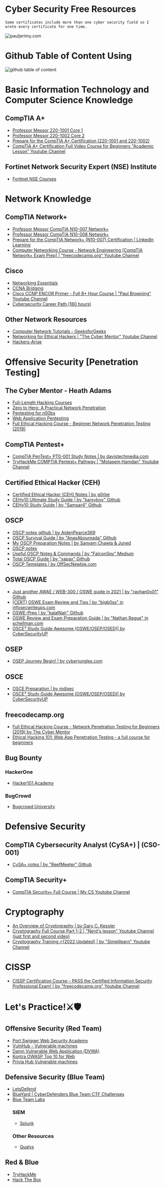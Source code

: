 <h1>Cyber Security Free Resources</h1>

`Some certificates include more than one cyber security field so I wrote every certificate for one time.  `

<img src="https://raw.githubusercontent.com/gokhangokcen1/cyber-security-roadmap/main/photos/certifications.png" alt="pauljerimy.com ">
 
 
<h1>Github Table of Content Using</h1>
<img src="https://raw.githubusercontent.com/gokhangokcen1/cyber-security-roadmap/main/photos/tableofcontent.png" alt="github table of content">

<h1>Basic Information Technology and Computer Science Knowledge</h1>
<h2>CompTIA A+</h2>

<ul>
  <li> <a href="https://www.professormesser.com/free-a-plus-training/a-plus-videos/220-1001-training-course/">Professor Messor 220-1001 Core 1  </a> </li>
  <li> <a href="https://www.professormesser.com/free-a-plus-training/a-plus-videos/220-1002-training-course/">Professor Messor 220-1002 Core 2  </a> </li>
  <li> <a href="https://www.linkedin.com/learning/paths/prepare-for-the-comptia-a-plus-certification-220-1001-and-220-1002"> Prepare for the CompTIA A+ Certification (220-1001 and 220-1002)  </a> </li>
  <li> <a href="https://youtu.be/iYRmydayPFs"> CompTIA A+ Certification Full Video Course for Beginners  "Academic Lesson" Youtube Channel </a></li>
</ul>
<h2>Fortinet Network Security Expert (NSE) Institute</h2>
<ul>
 <li><a href="https://training.fortinet.com/course/index.php/Certification:NSE_1/">Fortinet NSE Courses</a> </li>
</ul>

<h1>Network Knowledge</h1>
<h2>CompTIA Network+</h2>
<ul>
  <li> <a href="https://www.professormesser.com/network-plus/n10-007/n10-007-training-course/">Professor Messor CompTIA N10-007 Network+  </a> </li>
  <li> <a href="https://www.professormesser.com/network-plus/n10-008/n10-008-video/n10-008-training-course/">Professor Messor CompTIA N10-008 Network+</a> </li>
  <li> <a href="https://www.linkedin.com/learning/paths/prepare-for-the-comptia-network-plus-n10-007-certification"> Prepare for the CompTIA Network+ (N10-007) Certification | LinkedIn Learning </a> </li>
  <li> <a href="https://youtu.be/qiQR5rTSshw">Computer Networking Course - Network Engineering [CompTIA Network+ Exam Prep] | "freecodecamp.org" Youtube Channel</a></li>
</ul>

<h2>Cisco</h2>
<ul>
  <li> <a href="https://www.netacad.com/courses/networking/networking-essentials">Networking Essentials</a> </li>
  <li> <a href="https://www.netacad.com/courses/networking/ccna-bridging">CCNA Bridging</a> </li>
  <li> <a href="https://www.youtube.com/watch?v=XgmauclCXAU&list=PLEZ7_TnHGBZQBkP1gSkNpq2FMj_6vqyfq&index=10"> Cisco CCNP ENCOR Primer - Full 8+ Hour Course | "Paul Browning" Youtube Channel</a></li> 
  <li> <a href="https://skillsforall.com/career-path/cybersecurity">Cybersecurity Career Path (180 hours)</a> </li>
</ul>

<h2>Other Network Resources</h2>
<ul>
  <li> <a href="https://www.geeksforgeeks.org/computer-network-tutorials/">Computer Network Tutorials - GeeksforGeeks</a> </li>
  <li> <a href="https://www.youtube.com/watch?v=4Kho3Eeyx1U&list=PLLKT__MCUeiyUKmYaakznsZeU4lZYwt_j">Networking for Ethical Hackers | "The Cyber Mentor" Youtube Channel</a></li>
  <li> <a href="https://www.hackers-arise.com/networks-basics">Hackers-Arise</a></li>

</ul>


<h1>Offensive Security [Penetration Testing]</h1>

<h2>The Cyber Mentor - Heath Adams</h2>
<ul>
  
  <li> <a href="https://www.youtube.com/watch?v=fNzpcB7ODxQ&list=PLLKT__MCUeixqHJ1TRqrHsEd6_EdEvo47&index=1">Full-Length Hacking Courses</a></li>
  <li> <a href="https://www.youtube.com/watch?v=qlK174d_uu8&list=PLLKT__MCUeiwBa7d7F_vN1GUwz_2TmVQj">Zero to Hero: A Practical Network Penetration </a></li>
  <li> <a href="https://www.youtube.com/watch?v=JZN3JhoAdWo&list=PLLKT__MCUeiyxF54dBIkzEXT7h8NgqQUB">Pentesting for n00bs</a></li>
  <li> <a href="https://www.youtube.com/watch?v=ZBi8Qa9m5c0&list=PLLKT__MCUeixCoi2jtP2Jj8nZzM4MOzBL">Web Application Pentesting</a></li>
  <li> <a href="https://youtu.be/WnN6dbos5u8">Full Ethical Hacking Course - Beginner Network Penetration Testing (2019)</a></li>
</ul>

<h2>CompTIA Pentest+</h2>
<ul>
  <li> <a href="https://davistechmedia.com/comptia-pentest-pt0-001-study-notes/">CompTIA PenTest+ PT0-001 Study Notes | by davistechmedia.com </a></li>
  <li> <a href="https://www.youtube.com/playlist?list=PLqM63j87R5p4olmWpzqaXMhEP2zEnQhPD">TryHackMe COMPTIA Pentest+ Pathway | "Motasem Hamdan" Youtube Channel </a></li>
</ul>

<h2>Certified Ethical Hacker (CEH)</h2>
<ul>
  <li> <a href="https://www.gorbe.io/categories/ceh/">Certified Ethical Hacker (CEH) Notes | by g0rbe </a></li>
  <li> <a href="https://karsyboy.github.io/CEHv10_Ultimate_Study_Guide/">CEHv10 Ultimate Study Guide | by "karsyboy" Github </a></li>
  <li> <a href="https://github.com/Samsar4/CEH-v10-Study-Guide/tree/master/modules">CEHv10 Study Guide | by "Samsar4" Github</a></li>

</ul>

<h2>OSCP</h2>
<ul>
  <li><a href="https://github.com/AidenPearce369/OSCP-Notes">OSCP notes github | by AidenPearce369</a> </li>
  <li><a href="https://github.com/wwong99/pentest-notes/blob/master/oscp_resources/OSCP-Survival-Guide.md">OSCP Survival Guide | by "AnasAboureada" Github</a> </li>
  <li><a href="https://oscpnotes.infosecsanyam.in/My_OSCP_Preparation_Notes.html">My OSCP Preparation Notes | by Sanyam Chawla  & Juned</a> </li>
  <li><a href="https://1modm.github.io/documentation/oscp.html">OSCP notes </a> </li>
  <li><a href="https://falconspy.medium.com/useful-oscp-notes-commands-d71b5eda7b02">Useful OSCP Notes & Commands | by "FalconSpy" Medium</a> </li>
  <li><a href="https://sushant747.gitbooks.io/total-oscp-guide/content/">Total OSCP Guide | by "xapax" Github </a> </li>
  <li><a href="https://guide.offsecnewbie.com/cherrytree-oscp-template">OSCP Templates | by OffSecNewbie.com</a> </li>
  
 
</ul>

<h2>OSWE/AWAE</h2>
<ul>
  <li> <a href="https://rayhan0x01.github.io/web/2021/04/12/awae-web-300-oswe-guide-2021.html">Just another AWAE / WEB-300 / OSWE guide in 2021 | by "rayhan0x01" Github </a></li>
  <li> <a href="https://infosecwriteups.com/cert-oswe-exam-review-and-tips-ft-no-developer-background-candidate-1dad7f545155">[CERT] OSWE Exam Review and Tips | by "bigb0ss" in infosecwriteups.com </a></li>
  <li> <a href="https://github.com/kajalNair/OSWE-Prep">OSWE-Prep | by "kajalNair" Github </a></li>
  <li> <a href="https://hub.schellman.com/blog/oswe-review-and-exam-preparation-guide">OSWE Review and Exam Preparation Guide | by "Nathan Rague" in schellman.com </a></li>
  <li> <a href="https://github.com/CyberSecurityUP/OSCE-Complete-Guide"> OSCE³ Study Guide Awesome (OSWE/OSEP/OSED)| by CyberSecurityUP </a></li>
</ul>

<h2>OSEP</h2>
<ul>
  <li> <a href="https://lookbook.cyberjungles.com/osep-preperation-notes/osep-journey-begin">OSEP Journey Begin! | by cyberjungles.com  </a></li>

</ul>



<h2>OSCE</h2>
<ul>
  <li> <a href="https://github.com/mdisec/osce-preparation"> OSCE Preparation | by mdisec </a></li>
  <li> <a href="https://github.com/CyberSecurityUP/OSCE-Complete-Guide"> OSCE³ Study Guide Awesome (OSWE/OSEP/OSED)| by CyberSecurityUP </a></li>
</ul>




<h2>freecodecamp.org</h2>
<ul>
  <li> <a href="https://youtu.be/3Kq1MIfTWCE">Full Ethical Hacking Course - Network Penetration Testing for Beginners (2019) by The Cyber Mentor</a></li>
  <li> <a href="https://youtu.be/2_lswM1S264">Ethical Hacking 101: Web App Penetration Testing - a full course for beginners</a></li>
</ul>

<h2>Bug Bounty</h2>
<h3>HackerOne</h3>
<ul>
  <li><a href="https://www.hacker101.com/start-here">Hacker101 Academy</a></li>

</ul>
<h3>BugCrowd</h3>
<ul>
  <li><a href="https://www.bugcrowd.com/hackers/bugcrowd-university/">Bugcrowd University</a></li>

</ul>

<h1>Defensive Security </h1>
<h2>CompTIA Cybersecurity Analyst (CySA+) | (CS0-001) </h2>
<ul>
  <li><a href="https://github.com/ReefMeeter/CySA">CySA+ notes | by "ReefMeeter" Github</a></li>
</ul>
<h2>CompTIA Security+</h2>
<ul>
  <li> <a href="https://youtu.be/O4pJeXgOJDs"> CompTIA Security+ Full Course | My CS Youtube Channel </a></li>
</ul>


<h1>Cryptography</h1>
<ul>
 <li><a href="https://www.garykessler.net/library/crypto.html"> An Overview of Cryptography | by Gary C. Kessler</a></li>
 <li><a href="https://www.youtube.com/watch?v=j_8PLI_wCVU&list=PL7T06JEc5PF6Xbrs_1ltXPSYi5qWL9pBm&index=3"> Cryptography Full Course Part 1-2 | 
"Nerd's lesson" Youtube Channel (just first and second video)</a></li>
  <li><a href="https://www.youtube.com/watch?v=C7vmouDOJYM&list=PLEiEAq2VkUULgKbiq9J4z517w8RV3-yJe"> Cryptography Training 🔥[2022 Updated] | by "Simplilearn" Youtube Channel</a></li>
</ul>

<h1>CISSP</h1>
<ul>
 <li><a href="https://www.youtube.com/watch?v=M1_v5HBVHWo"> CISSP Certification Course – PASS the Certified Information Security Professional Exam! | by "freecodecamp.org" Youtube Channel</a></li>

</ul>


<h1>Let's Practice!⚔️🛡️</h1>
  <h2>Offensive Security (Red Team)</h2>
  <ul>
    <li><a href="https://portswigger.net/web-security">Port Swigger Web Security Academy</a></li>
    <li><a href="https://www.vulnhub.com/">VulnHub - Vulnerable machines</a></li>
    <li><a href="https://dvwa.co.uk/">Damn Vulnerable Web Application (DVWA)</a></li>
    <li><a href="https://application.security/free/owasp-top-10">Kontra OWASP Top 10 for Web </a></li>
    <li><a href="https://priviahub.com/">Privia Hub Vulnerable machines </a></li>
 
  </ul>
  
  <h2>Defensive Security (Blue Team)</h2>
  <ul>
    <li><a href="https://letsdefend.io/">LetsDefend </a></li>
    <li><a href="https://cyberdefenders.org/blueteam-ctf-challenges/">BlueYard | CyberDefenders Blue Team CTF Challenges </a></li>
    <li><a href="https://blueteamlabs.online/">Blue Team Labs</a></li>
  <h3>SIEM</h3>
    <ul>
      <li><a href="https://education.splunk.com/single-subject-courses">Splunk</a></li>
    </ul>
   <h3>Other Resources</h3>
    <ul>
      <li><a href="https://www.qualys.com/training/">Qualys</a></li>
    </ul>
  
  

  </ul>

  
  <h2>Red & Blue</h2>
  <ul>
    <li><a href="https://tryhackme.com/">TryHackMe</a></li>
    <li><a href="https://www.hackthebox.com/">Hack The Box</a></li>

  </ul>
  
